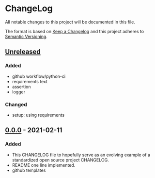 # ChangeLog
All notable changes to this project will be documented in this file.

The format is based on [Keep a Changelog](http://keepachangelog.com/en/1.0.0/)
and this project adheres to [Semantic Versioning](http://semver.org/spec/v2.0.0.html).

## [Unreleased]
### Added
- github workflow/python-ci
- requirements text
- assertion
- logger
### Changed
- setup: using requirements

## [0.0.0] - 2021-02-11
### Added
- This CHANGELOG file to hopefully serve as an evolving example of a standardized open source project CHANGELOG.
- README one line implemented.
- github templates

[Unreleased]: https://github.com/My-Novel-Management/refine-storybuilder/compare/v0.0.0...HEAD
[0.0.0]: https://github.com/My-Novel-Management/ln-yunazo/releases/v0.0.0
